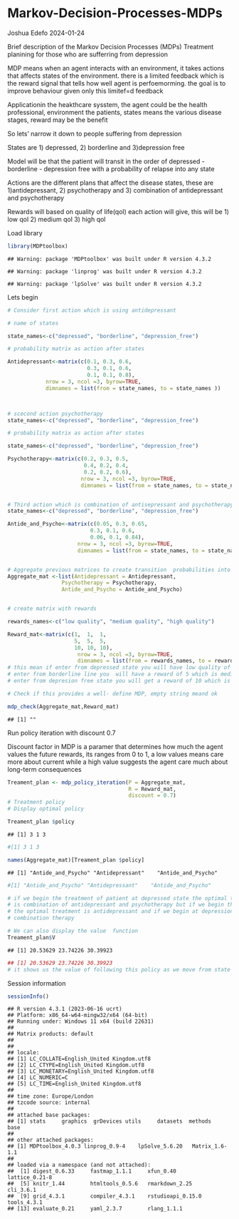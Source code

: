 Markov-Decision-Processes-MDPs
================
Joshua Edefo
2024-01-24

Brief description of the Markov Decision Processes (MDPs) Treatment
planining for those who are sufferring from depression

MDP means when an agent interacts with an environment, it takes actions
that affects states of the environment. there is a limited feedback
which is the reward signal that tells how well agent is perfoemorming.
the goal is to improve behaviour given only this limitef=d feedback

Applicationin the heakthcare sysstem, the agent could be the health
professional, environment the patients, states means the various disease
stages, reward may be the benefit

So lets’ narrow it down to people suffering from depression

States are 1) depressed, 2) borderline and 3)depression free

Model will be that the patient will transit in the order of depressed -
borderline - depression free with a probability of relapse into any
state

Actions are the different plans that affect the disease states, these
are 1)antidepressant, 2) psychotherapy and 3) combination of
antidepressant and psychotherapy

Rewards will based on quality of life(qol) each action will give, this
will be 1) low qol 2) medium qol 3) high qol

Load library

``` r
library(MDPtoolbox)
```

    ## Warning: package 'MDPtoolbox' was built under R version 4.3.2

    ## Warning: package 'linprog' was built under R version 4.3.2

    ## Warning: package 'lpSolve' was built under R version 4.3.2

Lets begin

``` r
# Consider first action which is using antidepressant

# name of states

state_names<-c("depressed", "borderline", "depression_free")

# probability matrix as action after states

Antidepressant<-matrix(c(0.1, 0.3, 0.6, 
                         0.3, 0.1, 0.6, 
                         0.1, 0.1, 0.8),
            nrow = 3, ncol =3, byrow=TRUE, 
            dimnames = list(from = state_names, to = state_names ))



# scecond action psychotherapy
state_names<-c("depressed", "borderline", "depression_free")

# probability matrix as action after states

state_names<-c("depressed", "borderline", "depression_free")

Psychotherapy<-matrix(c(0.2, 0.3, 0.5, 
                        0.4, 0.2, 0.4, 
                        0.2, 0.2, 0.6),
                       nrow = 3, ncol =3, byrow=TRUE, 
                       dimnames = list(from = state_names, to = state_names ))


# Third action which is combination of antisepressant and psychotherapy
state_names<-c("depressed", "borderline", "depression_free")

Antide_and_Psycho<-matrix(c(0.05, 0.3, 0.65, 
                          0.3, 0.1, 0.6, 
                          0.06, 0.1, 0.84),
                      nrow = 3, ncol =3, byrow=TRUE, 
                      dimnames = list(from = state_names, to = state_names ))


# Aggregate previous matrices to create transition  probabilities into list Aggregate_mat
Aggregate_mat <-list(Antidepressant = Antidepressant, 
                 Psychotherapy = Psychotherapy,
                 Antide_and_Psycho = Antide_and_Psycho)


# create matrix with rewards

rewards_names<-c("low quality", "medium quality", "high quality")

Reward_mat<-matrix(c(1,  1,  1, 
                     5,  5,  5, 
                     10, 10, 10),
                      nrow = 3, ncol =3, byrow=TRUE, 
                      dimnames = list(from = rewards_names, to = rewards_names ))
# this mean if enter from depressed state you will have low quality of life which reward is 1
# enter from borderline line you  will have a reward of 5 which is medium quality of life
# enter from depresion free state you will get a reward of 10 which is high qol

# Check if this provides a well- define MDP, empty string meand ok

mdp_check(Aggregate_mat,Reward_mat)
```

    ## [1] ""

Run policy iteration with discount 0.7

Discount factor in MDP is a paramer that determines how much the agent
values the future rewards, its ranges from 0 to 1, a low values means
care more about current while a high value suggests the agent care much
about long-term consequences

``` r
Treament_plan <- mdp_policy_iteration(P = Aggregate_mat,
                                      R = Reward_mat,
                                      discount = 0.7)
# Treatment policy
# Display optimal policy

Treament_plan $policy
```

    ## [1] 3 1 3

``` r
#[1] 3 1 3

names(Aggregate_mat)[Treament_plan $policy]
```

    ## [1] "Antide_and_Psycho" "Antidepressant"    "Antide_and_Psycho"

``` r
#[1] "Antide_and_Psycho" "Antidepressant"    "Antide_and_Psycho"

# if we begin the treatment of patient at depressed state the optimal therapy 
# is combination of antidepressant and psychotherapy but if we begin the treatment at borderline state 
# the optimal treatment is antidepressant and if we begin at depression free the the optimal therapy is 
# combination therapy

# We can also display the value  function
Treament_plan$V
```

    ## [1] 20.53629 23.74226 30.39923

``` r
## [1] 20.53629 23.74226 30.39923
# it shows us the value of following this policy as we move from state to state
```

Session information

``` r
sessionInfo()
```

    ## R version 4.3.1 (2023-06-16 ucrt)
    ## Platform: x86_64-w64-mingw32/x64 (64-bit)
    ## Running under: Windows 11 x64 (build 22631)
    ## 
    ## Matrix products: default
    ## 
    ## 
    ## locale:
    ## [1] LC_COLLATE=English_United Kingdom.utf8 
    ## [2] LC_CTYPE=English_United Kingdom.utf8   
    ## [3] LC_MONETARY=English_United Kingdom.utf8
    ## [4] LC_NUMERIC=C                           
    ## [5] LC_TIME=English_United Kingdom.utf8    
    ## 
    ## time zone: Europe/London
    ## tzcode source: internal
    ## 
    ## attached base packages:
    ## [1] stats     graphics  grDevices utils     datasets  methods   base     
    ## 
    ## other attached packages:
    ## [1] MDPtoolbox_4.0.3 linprog_0.9-4    lpSolve_5.6.20   Matrix_1.6-1.1  
    ## 
    ## loaded via a namespace (and not attached):
    ##  [1] digest_0.6.33     fastmap_1.1.1     xfun_0.40         lattice_0.21-8   
    ##  [5] knitr_1.44        htmltools_0.5.6   rmarkdown_2.25    cli_3.6.1        
    ##  [9] grid_4.3.1        compiler_4.3.1    rstudioapi_0.15.0 tools_4.3.1      
    ## [13] evaluate_0.21     yaml_2.3.7        rlang_1.1.1
